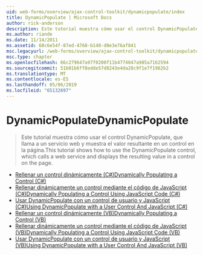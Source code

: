 ```yaml
---
uid: web-forms/overview/ajax-control-toolkit/dynamicpopulate/index
title: DynamicPopulate | Microsoft Docs
author: rick-anderson
description: Este tutorial muestra cómo usar el control DynamicPopulate, que llama a un servicio web y muestra el valor resultante en un control en la página.
ms.author: riande
ms.date: 11/14/2011
ms.assetid: 68c6e54f-87ed-4768-b140-d0e3e76af841
msc.legacyurl: /web-forms/overview/ajax-control-toolkit/dynamicpopulate
msc.type: chapter
ms.openlocfilehash: 66c279647a97f0200f11b4774047a985a7162594
ms.sourcegitcommit: 51b01b6ff8edde57d8243e4da28c9f1e7f1962b2
ms.translationtype: MT
ms.contentlocale: es-ES
ms.lasthandoff: 05/06/2019
ms.locfileid: "65132697"
---
```

# <a name="dynamicpopulate"></a><span data-ttu-id="2efc8-103">DynamicPopulate</span><span class="sxs-lookup"><span data-stu-id="2efc8-103">DynamicPopulate</span></span>

> <span data-ttu-id="2efc8-104">Este tutorial muestra cómo usar el control DynamicPopulate, que llama a un servicio web y muestra el valor resultante en un control en la página.</span><span class="sxs-lookup"><span data-stu-id="2efc8-104">This tutorial shows how to use the DynamicPopulate control, which calls a web service and displays the resulting value in a control on the page.</span></span>

- [<span data-ttu-id="2efc8-105">Rellenar un control dinámicamente (C#)</span><span class="sxs-lookup"><span data-stu-id="2efc8-105">Dynamically Populating a Control (C#)</span></span>](dynamically-populating-a-control-cs.md)
- [<span data-ttu-id="2efc8-106">Rellenar dinámicamente un control mediante el código de JavaScript (C#)</span><span class="sxs-lookup"><span data-stu-id="2efc8-106">Dynamically Populating a Control Using JavaScript Code (C#)</span></span>](dynamically-populating-a-control-using-javascript-code-cs.md)
- [<span data-ttu-id="2efc8-107">Usar DynamicPopulate con un control de usuario y JavaScript (C#)</span><span class="sxs-lookup"><span data-stu-id="2efc8-107">Using DynamicPopulate with a User Control And JavaScript (C#)</span></span>](using-dynamicpopulate-with-a-user-control-and-javascript-cs.md)
- [<span data-ttu-id="2efc8-108">Rellenar un control dinámicamente (VB)</span><span class="sxs-lookup"><span data-stu-id="2efc8-108">Dynamically Populating a Control (VB)</span></span>](dynamically-populating-a-control-vb.md)
- [<span data-ttu-id="2efc8-109">Rellenar dinámicamente un control mediante el código de JavaScript (VB)</span><span class="sxs-lookup"><span data-stu-id="2efc8-109">Dynamically Populating a Control Using JavaScript Code (VB)</span></span>](dynamically-populating-a-control-using-javascript-code-vb.md)
- [<span data-ttu-id="2efc8-110">Usar DynamicPopulate con un control de usuario y JavaScript (VB)</span><span class="sxs-lookup"><span data-stu-id="2efc8-110">Using DynamicPopulate with a User Control And JavaScript (VB)</span></span>](using-dynamicpopulate-with-a-user-control-and-javascript-vb.md)
